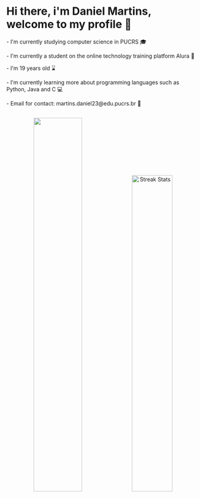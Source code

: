 <h1> Hi there, i'm Daniel Martins, welcome to my profile 👋 </h1>

<p> - I'm currently studying computer science in PUCRS 🎓 </p>
<p> - I'm currently a student on the online technology training platform Alura 📕 </p>
<p> - I'm 19 years old ⌛ </p>
<p> - I'm currently learning more about programming languages ​​such as Python, Java and C 💻 </p>
<p> - Email for contact: martins.daniel23@edu.pucrs.br 📧 </p>

<h2> </h2>
<div align= "center">
  <img width= "50%"src="https://github-readme-stats.vercel.app/api/top-langs?username=Daniel-C-Martins&hide_title=false&layout=compact&card_width=320&langs_count=12&theme=onedark&hide_border=true&order=2"/>
  <img width="46%" alt="Streak Stats" src="https://github-readme-streak-stats.herokuapp.com/?user=Daniel-C-Martins&theme=onedark&hide_border=true"/>
</div>





